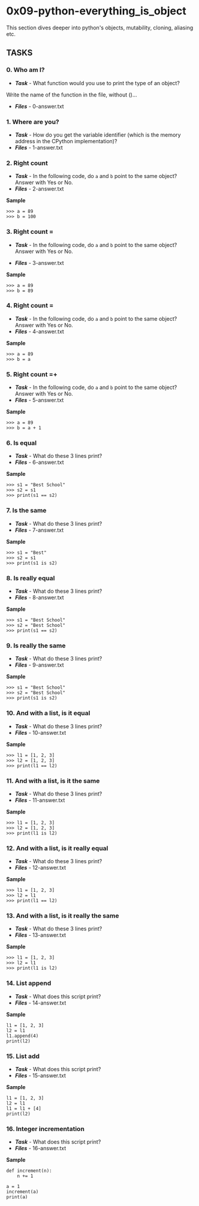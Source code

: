 # 0x09-python-everything_is_object

This section dives deeper into python's objects, mutability, cloning, aliasing etc.

## TASKS

### 0. Who am I?

- ***Task*** - What function would you use to print the type of an object?

Write the name of the function in the file, without ()...
- ***Files*** - 0-answer.txt

### 1. Where are you?

- ***Task*** - How do you get the variable identifier (which is the memory address in the CPython implementation)?
- ***Files*** - 1-answer.txt


### 2. Right count

- ***Task*** - In the following code, do `a` and `b` point to the same object? Answer with Yes or No.
- ***Files*** - 2-answer.txt

**Sample**

```
>>> a = 89
>>> b = 100
```


### 3. Right count =
- ***Task*** - In the following code, do `a` and `b` point to the same object? Answer with Yes or No.

- ***Files*** - 3-answer.txt

**Sample**

```
>>> a = 89
>>> b = 89
```


### 4. Right count =

- ***Task*** - In the following code, do `a` and `b` point to the same object? Answer with Yes or No.
- ***Files*** - 4-answer.txt


**Sample**
```
>>> a = 89
>>> b = a
```

### 5. Right count =+

- ***Task*** - In the following code, do `a` and `b` point to the same object? Answer with Yes or No.
- ***Files*** - 5-answer.txt


**Sample**
```
>>> a = 89
>>> b = a + 1
```


### 6. Is equal

- ***Task*** - What do these 3 lines print?
- ***Files*** - 6-answer.txt

**Sample**
```
>>> s1 = "Best School"
>>> s2 = s1
>>> print(s1 == s2)
```


### 7. Is the same

- ***Task*** - What do these 3 lines print?
- ***Files*** - 7-answer.txt

**Sample**

```
>>> s1 = "Best"
>>> s2 = s1
>>> print(s1 is s2)
```


### 8. Is really equal

- ***Task*** - What do these 3 lines print?
- ***Files*** - 8-answer.txt

**Sample**

```
>>> s1 = "Best School"
>>> s2 = "Best School"
>>> print(s1 == s2)
```



### 9. Is really the same

- ***Task*** - What do these 3 lines print?
- ***Files*** - 9-answer.txt

**Sample**

```
>>> s1 = "Best School"
>>> s2 = "Best School"
>>> print(s1 is s2)
```

### 10. And with a list, is it equal

- ***Task*** - What do these 3 lines print?
- ***Files*** - 10-answer.txt

**Sample**

```
>>> l1 = [1, 2, 3]
>>> l2 = [1, 2, 3] 
>>> print(l1 == l2)
```

### 11. And with a list, is it the same

- ***Task*** - What do these 3 lines print?
- ***Files*** - 11-answer.txt

**Sample**

```
>>> l1 = [1, 2, 3]
>>> l2 = [1, 2, 3] 
>>> print(l1 is l2)
```

### 12. And with a list, is it really equal

- ***Task*** - What do these 3 lines print?
- ***Files*** - 12-answer.txt

**Sample**

```
>>> l1 = [1, 2, 3]
>>> l2 = l1
>>> print(l1 == l2)
```

### 13. And with a list, is it really the same

- ***Task*** - What do these 3 lines print?
- ***Files*** - 13-answer.txt

**Sample**

```
>>> l1 = [1, 2, 3]
>>> l2 = l1
>>> print(l1 is l2)
```

### 14. List append

- ***Task*** - What does this script print?
- ***Files*** - 14-answer.txt

**Sample**

```
l1 = [1, 2, 3]
l2 = l1
l1.append(4)
print(l2)
```



### 15. List add

- ***Task*** - What does this script print?
- ***Files*** - 15-answer.txt

**Sample**

```
l1 = [1, 2, 3]
l2 = l1
l1 = l1 + [4]
print(l2)
```


### 16. Integer incrementation

- ***Task*** - What does this script print?
- ***Files*** - 16-answer.txt

**Sample**

```
def increment(n):
    n += 1

a = 1
increment(a)
print(a)
```

